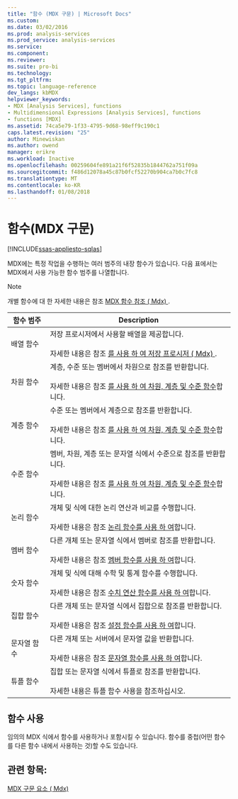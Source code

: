 ```yaml
---
title: "함수 (MDX 구문) | Microsoft Docs"
ms.custom: 
ms.date: 03/02/2016
ms.prod: analysis-services
ms.prod_service: analysis-services
ms.service: 
ms.component: 
ms.reviewer: 
ms.suite: pro-bi
ms.technology: 
ms.tgt_pltfrm: 
ms.topic: language-reference
dev_langs: kbMDX
helpviewer_keywords:
- MDX [Analysis Services], functions
- Multidimensional Expressions [Analysis Services], functions
- functions [MDX]
ms.assetid: 74ca5e79-1f33-4795-9d68-98eff9c190c1
caps.latest.revision: "25"
author: Minewiskan
ms.author: owend
manager: erikre
ms.workload: Inactive
ms.openlocfilehash: 00259604fe891a21f6f52835b1844762a751f09a
ms.sourcegitcommit: f486d12078a45c87b0fcf52270b904ca7b0c7fc8
ms.translationtype: MT
ms.contentlocale: ko-KR
ms.lasthandoff: 01/08/2018
---
```

# <a name="functions-mdx-syntax"></a>함수(MDX 구문)
[!INCLUDE[ssas-appliesto-sqlas](../includes/ssas-appliesto-sqlas.md)]

  MDX에는 특정 작업을 수행하는 여러 범주의 내장 함수가 있습니다. 다음 표에서는 MDX에서 사용 가능한 함수 범주를 나열합니다.  
  
> [!NOTE]  
>  개별 함수에 대 한 자세한 내용은 참조 [MDX 함수 참조 &#40; Mdx&#41; ](../mdx/mdx-function-reference-mdx.md).  
  
|함수 범주|Description|  
|-----------------------|-----------------|  
|배열 함수|저장 프로시저에서 사용할 배열을 제공합니다.<br /><br /> 자세한 내용은 참조 [를 사용 하 여 저장 프로시저 &#40; Mdx&#41; ](../mdx/using-stored-procedures-mdx.md).|  
|차원 함수|계층, 수준 또는 멤버에서 차원으로 참조를 반환합니다.<br /><br /> 자세한 내용은 참조 [를 사용 하 여 차원, 계층 및 수준 함수](../mdx/using-dimension-hierarchy-and-level-functions.md)합니다.|  
|계층 함수|수준 또는 멤버에서 계층으로 참조를 반환합니다.<br /><br /> 자세한 내용은 참조 [를 사용 하 여 차원, 계층 및 수준 함수](../mdx/using-dimension-hierarchy-and-level-functions.md)합니다.|  
|수준 함수|멤버, 차원, 계층 또는 문자열 식에서 수준으로 참조를 반환합니다.<br /><br /> 자세한 내용은 참조 [를 사용 하 여 차원, 계층 및 수준 함수](../mdx/using-dimension-hierarchy-and-level-functions.md)합니다.|  
|논리 함수|개체 및 식에 대한 논리 연산과 비교를 수행합니다.<br /><br /> 자세한 내용은 참조 [논리 함수를 사용 하 여](../mdx/using-logical-functions.md)합니다.|  
|멤버 함수|다른 개체 또는 문자열 식에서 멤버로 참조를 반환합니다.<br /><br /> 자세한 내용은 참조 [멤버 함수를 사용 하 여](../mdx/using-member-functions.md)합니다.|  
|숫자 함수|개체 및 식에 대해 수학 및 통계 함수를 수행합니다.<br /><br /> 자세한 내용은 참조 [수치 연산 함수를 사용 하 여](../mdx/using-mathematical-functions.md)합니다.|  
|집합 함수|다른 개체 또는 문자열 식에서 집합으로 참조를 반환합니다.<br /><br /> 자세한 내용은 참조 [설정 함수를 사용 하 여](../mdx/using-set-functions.md)합니다.|  
|문자열 함수|다른 개체 또는 서버에서 문자열 값을 반환합니다.<br /><br /> 자세한 내용은 참조 [문자열 함수를 사용 하 여](../mdx/using-string-functions.md)합니다.|  
|튜플 함수|집합 또는 문자열 식에서 튜플로 참조를 반환합니다.<br /><br /> 자세한 내용은 튜플 함수 사용을 참조하십시오.|  
  
## <a name="uses-of-functions"></a>함수 사용  
 임의의 MDX 식에서 함수를 사용하거나 포함시킬 수 있습니다. 함수를 중첩(어떤 함수를 다른 함수 내에서 사용하는 것)할 수도 있습니다.  
  
## <a name="see-also"></a>관련 항목:  
 [MDX 구문 요소 &#40; Mdx&#41;](../mdx/mdx-syntax-elements-mdx.md)  
  
  
